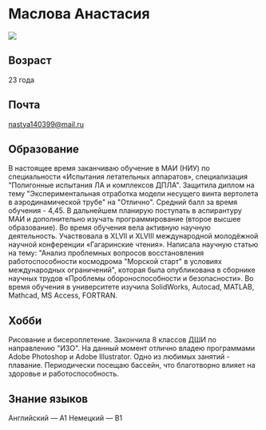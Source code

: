 # Маслова Анастасия 

![](https://kartinkin.net/uploads/posts/2022-03/1646808641_48-kartinkin-net-p-koshechka-kartinki-58.png)

## Возраст 

23 года 

## Почта

nastya140399@mail.ru

## Образование

В настоящее время заканчиваю обучение в МАИ (НИУ) по специальности «Испытания летательных аппаратов», специализация "Полигонные испытания ЛА и комплексов ДПЛА". Защитила диплом на тему "Экспериментальная отработка модели несущего винта вертолета в аэродинамической трубе" на "Отлично". Средний балл за время обучения - 4,45. В дальнейшем планирую поступать в аспирантуру МАИ и дополнительно изучать программирование (второе высшее образование).
Во время обучения вела активную научную деятельность. Участвовала в XLVII и XLVIII международной молодёжной научной конференции «Гагаринские чтения». Написала научную статью на тему: "Анализ проблемных вопросов восстановления работоспособности космодрома "Морской старт" в условиях международных ограничений", которая была опубликована в сборнике научных трудов «Проблемы обороноспособности и безопасности».
Во время обучения в университете изучила SolidWorks, Autocad, MATLAB, Mathcad, MS Access, FORTRAN.

## Хобби

Рисование и бисероплетение. Закончила 8 классов ДШИ по направлению "ИЗО". На данный момент отлично владею программами Adobe Photoshop и Adobe Illustrator.
Одно из любимых занятий - плавание. Периодически посещаю бассейн, что благотворно влияет на здоровье и работоспособность.

## Знание языков

Английский — A1 
Немецкий — B1


